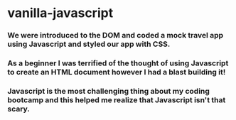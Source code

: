 # vanilla-javascript

### We were introduced to the DOM and coded a mock travel app using Javascript and styled our app with CSS.
### As a beginner I was terrified of the thought of using Javascript to create an HTML document however I had a blast building it!
### Javascript is the most challenging thing about my coding bootcamp and this helped me realize that Javascript isn't that scary.
